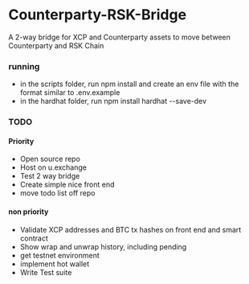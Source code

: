 # Counterparty-RSK-Bridge

A 2-way bridge for XCP and Counterparty assets to move between Counterparty and RSK Chain

### running

- in the scripts folder, run npm install and create an env file with the format similar to .env.example
- in the hardhat folder, run npm install hardhat --save-dev


### TODO

#### Priority
- Open source repo
- Host on u.exchange
- Test 2 way bridge
- Create simple nice front end
- move todo list off repo

#### non priority
- Validate XCP addresses and BTC tx hashes on front end and smart contract
- Show wrap and unwrap history, including pending
- get testnet environment
- implement hot wallet
- Write Test suite

